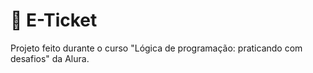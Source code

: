 # 🎫 E-Ticket
Projeto feito durante o curso "Lógica de programação: praticando com desafios" da Alura.
